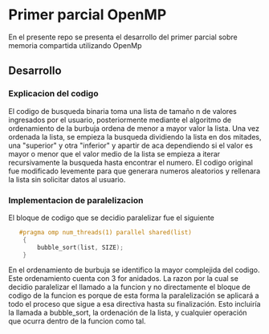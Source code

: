 # Primer parcial OpenMP
En el presente repo se presenta el desarrollo del primer parcial sobre memoria compartida utilizando OpenMp

## Desarrollo 

### Explicacion del codigo
El codigo de busqueda binaria toma una lista de tamaño n de valores ingresados por el usuario, posteriormente mediante
el algoritmo de ordenamiento de la burbuja ordena de menor a mayor valor la lista. Una vez ordenada la lista, se empieza la busqueda
dividiendo la lista en dos mitades, una "superior" y otra "inferior" y apartir de aca dependiendo si el valor es mayor o menor que el valor
medio de la lista se empieza a iterar recursivamente la busqueda hasta encontrar el numero. El codigo original fue modificado levemente para que 
generara numeros aleatorios y rellenara la lista sin solicitar datos al usuario.

### Implementacion de paralelizacion
El bloque de codigo que se decidio paralelizar fue el siguiente
```c
   #pragma omp num_threads(1) parallel shared(list)
    {
        bubble_sort(list, SIZE);
    }
```
En el ordenamiento de burbuja se identifico la mayor complejida del codigo. Este ordenamiento cuenta con 3 for anidados. La razon
por la cual se decidio paralelizar el llamado a la funcion y no directamente el bloque de codigo de la funcion es porque de esta forma la paralelización
se aplicará a todo el proceso que sigue a esa directiva hasta su finalización. Esto incluiría la llamada a bubble_sort, la ordenación de la lista, y cualquier operación que ocurra 
dentro de la funcion como tal.


